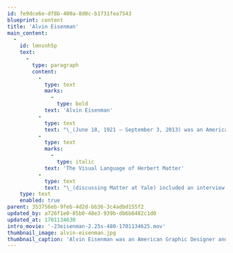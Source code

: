 ```yaml
---
id: fe9dce6e-df8b-400a-8d0c-b1731fea7543
blueprint: content
title: 'Alvin Eisenman'
main_content:
  -
    id: lmnsnh5p
    text:
      -
        type: paragraph
        content:
          -
            type: text
            marks:
              -
                type: bold
            text: 'Alvin Eisenman'
          -
            type: text
            text: "\_(June 18, 1921 – September 3, 2013) was an American Graphic Designer and educator. He is especially notable for establishing in 1951 and heading the first graduate program of Graphic Design in the USA at Yale University until he retired in 1990. He continued to teach in Yale’s graduate program throughout the 1990s. He started his interest in graphic arts as a student at Dartmouth College and continued as a book designer for McGraw-Hill Book Company and at Yale University Press. Once he started the MFA program at Yale, he drew faculty in exchange from the Royal College of Art in London. One of the big draws for the program was Eisenman’s capacity to attract designers as teachers including Joseph Albers, Paul Rand, Herbert Matter, Armin Hoffman, Wolfgang Weingart, Alan Fletcher, Alexey Brodovitch. The 2010 film\_"
          -
            type: text
            marks:
              -
                type: italic
            text: 'The Visual Language of Herbert Matter'
          -
            type: text
            text: "\_(discussing Matter at Yale) included an interview of Alvin Eisenman."
    type: text
    enabled: true
parent: 353756eb-9feb-4d2d-bb36-3c4adbd155f2
updated_by: a726f1e0-85b0-48e3-939b-db6b8482c1d0
updated_at: 1701134630
intro_movie: '-23eisenman-2.25s-480-1701134625.mov'
thumbnail_image: alvin-eisenman.jpg
thumbnail_caption: 'Alvin Eisenman was an American Graphic Designer and educator especially notable for establishing in 1951 and heading the first graduate program of Graphic Design in the USA at Yale University. He continued to teach in Yale’s graduate program throughout the 1990s.'
---
```

